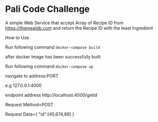 # Pali Code Challenge

A simple Web Service that accept Array of Recipe ID from https://themealdb.com and return the Recipe ID with the least Ingredient



How to Use 

Run following command
``docker-compose build``

after docker image has been successfully built

Run following command
``docker-compose up``

navigate to address:PORT

 e.g 127.0.0.1:4000
 
 endpoint address
 http://localhost:4000/getid
 
 Request Method=POST
 
Request Data={
 "id":[45,674,89]
 }


